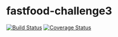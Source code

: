 # fastfood-challenge3

[![Build Status](https://travis-ci.org/walimike/fastfood-challenge3.svg?branch=160883572-helloworld)](https://travis-ci.org/walimike/fastfood-challenge3)                                                    [![Coverage Status](https://coveralls.io/repos/github/walimike/fastfood-challenge3/badge.svg?branch=160883572-helloworld)](https://coveralls.io/github/walimike/fastfood-challenge3?branch=160883572-helloworld)



